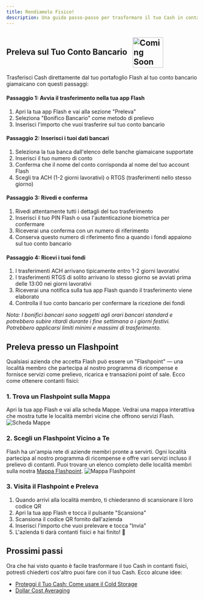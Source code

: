 ```yaml
---
title: Rendiamolo Fisico!
description: Una guida passo-passo per trasformare il tuo Cash in contanti fisici.
---
```


## Preleva sul Tuo Conto Bancario <img src="https://png.pngtree.com/png-clipart/20221211/ourmid/pngtree-coming-soon-banner-png-image_6519489.png" alt="Coming Soon" style="height: 80px; display: inline-block; vertical-align: middle; margin-left: 10px;">

Trasferisci Cash direttamente dal tuo portafoglio Flash al tuo conto bancario giamaicano con questi passaggi:

#### Passaggio 1: Avvia il trasferimento nella tua app Flash
1. Apri la tua app Flash e vai alla sezione "Preleva"
2. Seleziona "Bonifico Bancario" come metodo di prelievo
3. Inserisci l'importo che vuoi trasferire sul tuo conto bancario

#### Passaggio 2: Inserisci i tuoi dati bancari
1. Seleziona la tua banca dall'elenco delle banche giamaicane supportate
2. Inserisci il tuo numero di conto
3. Conferma che il nome del conto corrisponda al nome del tuo account Flash
4. Scegli tra ACH (1-2 giorni lavorativi) o RTGS (trasferimenti nello stesso giorno)

#### Passaggio 3: Rivedi e conferma
1. Rivedi attentamente tutti i dettagli del tuo trasferimento
2. Inserisci il tuo PIN Flash o usa l'autenticazione biometrica per confermare
3. Riceverai una conferma con un numero di riferimento
4. Conserva questo numero di riferimento fino a quando i fondi appaiono sul tuo conto bancario

#### Passaggio 4: Ricevi i tuoi fondi
1. I trasferimenti ACH arrivano tipicamente entro 1-2 giorni lavorativi
2. I trasferimenti RTGS di solito arrivano lo stesso giorno se avviati prima delle 13:00 nei giorni lavorativi
3. Riceverai una notifica sulla tua app Flash quando il trasferimento viene elaborato
4. Controlla il tuo conto bancario per confermare la ricezione dei fondi

*Nota: I bonifici bancari sono soggetti agli orari bancari standard e potrebbero subire ritardi durante i fine settimana o i giorni festivi. Potrebbero applicarsi limiti minimi e massimi di trasferimento.*

## Preleva presso un Flashpoint

Qualsiasi azienda che accetta Flash può essere un "Flashpoint" — una località membro che partecipa al nostro programma di ricompense e fornisce servizi come prelievo, ricarica e transazioni point of sale. Ecco come ottenere contanti fisici:

### 1. Trova un Flashpoint sulla Mappa
Apri la tua app Flash e vai alla scheda Mappe. Vedrai una mappa interattiva che mostra tutte le località membri vicine che offrono servizi Flash.
![Scheda Mappe](/images/badges/png/Screenshot-map.png)

### 2. Scegli un Flashpoint Vicino a Te
Flash ha un'ampia rete di aziende membri pronte a servirti. Ogni località partecipa al nostro programma di ricompense e offre vari servizi incluso il prelievo di contanti. Puoi trovare un elenco completo delle località membri sulla nostra [Mappa Flashpoint](https://flashpoint.flashapp.me).
![Mappa Flashpoint](https://external-content.duckduckgo.com/iu/?u=https%3A%2F%2Fwww.lockedownseo.com%2Fwp-content%2Fuploads%2F2013%2F11%2Fadd-map-marker-google-maps.jpg&f=1&nofb=1&ipt=1e0378994a52e5316b86d378b31f725668d627bdfaffbaaf2d5f41a8d6777126&ipo=images)

### 3. Visita il Flashpoint e Preleva
1. Quando arrivi alla località membro, ti chiederanno di scansionare il loro codice QR
2. Apri la tua app Flash e tocca il pulsante "Scansiona"
3. Scansiona il codice QR fornito dall'azienda
4. Inserisci l'importo che vuoi prelevare e tocca "Invia"
5. L'azienda ti darà contanti fisici e hai finito! 🤙


## Prossimi passi

Ora che hai visto quanto è facile trasformare il tuo Cash in contanti fisici, potresti chiederti cos'altro puoi fare con il tuo Cash. 
Ecco alcune idee:

-   [Proteggi il Tuo Cash: Come usare il Cold Storage](guides/sweep-to-cold-storage)
-   [Dollar Cost Averaging](guides/dca)